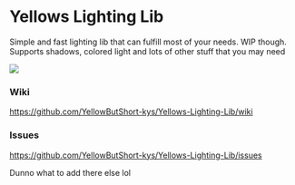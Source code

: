 # Yellows Lighting Lib
 
Simple and fast lighting lib that can fulfill most of your needs. WIP though.
Supports shadows, colored light and lots of other stuff that you may need

![](https://imgur.com/bgjmsRE)

### Wiki
https://github.com/YellowButShort-kys/Yellows-Lighting-Lib/wiki

### Issues
https://github.com/YellowButShort-kys/Yellows-Lighting-Lib/issues

Dunno what to add there else lol
